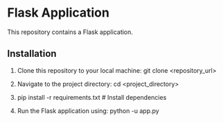 # Flask Application

This repository contains a Flask application.

## Installation

1. Clone this repository to your local machine:
   git clone <repository_url>
   
2. Navigate to the project directory:
cd <project_directory>

3. pip install -r requirements.txt  # Install dependencies

4. Run the Flask application using: python -u app.py

